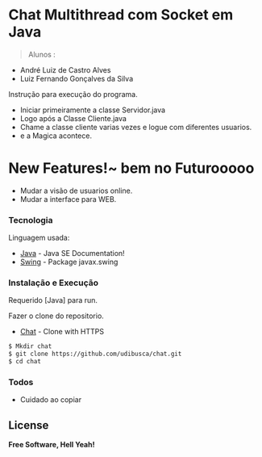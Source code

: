 # Chat Multithread com Socket em Java
> Alunos : 
  - André Luiz de Castro Alves 
  - Luiz Fernando Gonçalves da Silva

Instrução para execução do programa.

  - Iniciar primeiramente a classe Servidor.java
  - Logo após a Classe Cliente.java
  - Chame a classe cliente varias vezes e logue com diferentes usuarios.
  - e a Magica acontece.

# New Features!~ bem no Futurooooo

  - Mudar a visão de usuarios online.
  - Mudar a interface para WEB.

### Tecnologia

Linguagem usada:

* [Java](https://www.oracle.com/technetwork/java/javase/documentation/index.html) - Java SE Documentation!
* [Swing](https://docs.oracle.com/javase/7/docs/api/javax/swing/package-summary.html) - Package javax.swing

### Instalação e Execução

Requerido [Java] para run.

Fazer o clone do repositorio.

* [Chat](https://github.com/udibusca/chat.git) - Clone with HTTPS

```sh
$ Mkdir chat
$ git clone https://github.com/udibusca/chat.git
$ cd chat
```

### Todos

 - Cuidado ao copiar 

License
----

**Free Software, Hell Yeah!**
